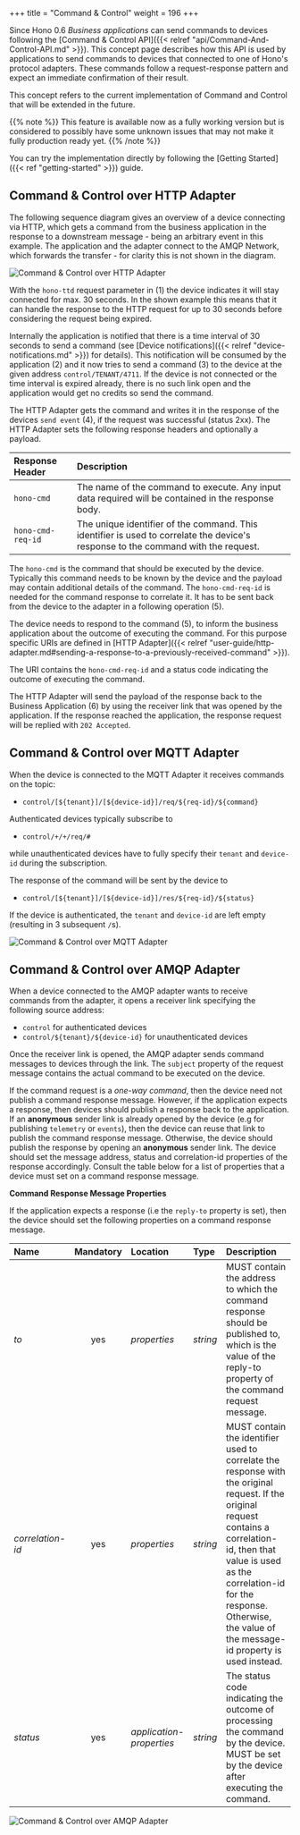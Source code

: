 +++
title = "Command & Control"
weight = 196
+++

Since Hono 0.6 *Business applications* can send commands to devices following the [Command & Control API]({{< relref "api/Command-And-Control-API.md" >}}). This concept page describes how this API is used by applications 
to send commands to devices that connected to one of Hono's protocol adapters. These commands follow a request-response pattern and expect an immediate confirmation of their result.  
 
<!--more-->

This concept refers to the current implementation of Command and Control that will be extended in the future.

{{% note %}}
This feature is available now as a fully working version but is considered to possibly have some unknown issues that may not make it
fully production ready yet.
{{% /note %}}

You can try the implementation directly by following the [Getting Started]({{< ref "getting-started" >}}) guide.


## Command & Control over HTTP Adapter

The following sequence diagram gives an overview of a device connecting via HTTP, which gets a command from the business application in the response to a downstream message - being an arbitrary event in this example. The application and the adapter connect to the AMQP Network, which forwards the transfer - for clarity this is not shown in the diagram. 
 
![Command & Control over HTTP Adapter](../command_control_concept_http.png) 

With the `hono-ttd` request parameter in (1) the device indicates it will stay connected for max. 30 seconds. In the shown example this means that it can handle the response to the HTTP request for up to 30 seconds before considering the request being expired. 

Internally the application is notified that there is a time interval of 30 seconds to send a command (see [Device notifications]({{< relref "device-notifications.md" >}}) for details).  This notification will be consumed by the application (2) and it now tries to send a command (3) to the device at the given address `control/TENANT/4711`.
If the device is not connected or the time interval is expired already, there is no such link open and the application would get no credits so send the command.

The HTTP Adapter gets the command and writes it in the response of the devices `send event` (4), if the request was successful (status 2xx). The HTTP Adapter sets the following response headers and optionally a payload.

| Response Header         | Description         |
| :---------------------  |  :----------------- |
| `hono-cmd`             | The name of the command to execute. Any input data required will be contained in the response body. |
| `hono-cmd-req-id`     | The unique identifier of the command. This identifier is used to correlate the device's response to the command with the request. |

 The `hono-cmd` is the command that should be executed by the device. Typically this command needs to be known by the device and the payload may contain additional details of the command. The `hono-cmd-req-id` is needed for the command response to correlate it. It has to be sent back from the device to the adapter in a following operation (5). 
 
The device needs to respond to the command (5), to inform the business application about the outcome of executing the command. For this purpose 
specific URIs are defined in [HTTP Adapter]({{< relref "user-guide/http-adapter.md#sending-a-response-to-a-previously-received-command" >}}).

The URI contains the `hono-cmd-req-id` and a status code indicating the outcome of executing the command.

The HTTP Adapter will send the payload of the response back to the Business Application (6) by using the receiver link
that was opened by the application. If the response reached the application, the response request will be replied with
`202 Accepted`.

## Command & Control over MQTT Adapter

When the device is connected to the MQTT Adapter it receives commands on the topic:

* `control/[${tenant}]/[${device-id}]/req/${req-id}/${command}`

Authenticated devices typically subscribe to

* `control/+/+/req/#`

while unauthenticated devices have to fully specify their `tenant` and `device-id` during the subscription.

The response of the command will be sent by the device to 

* `control/[${tenant}]/[${device-id}]/res/${req-id}/${status}`

If the device is authenticated, the `tenant` and `device-id` are left empty (resulting in 3 subsequent `/`s).

![Command & Control over MQTT Adapter](../command_control_concept_mqtt.png) 

## Command & Control over AMQP Adapter

When a device connected to the AMQP adapter wants to receive commands from the adapter, it opens a receiver link specifying the following source address:

* `control` for authenticated devices
* `control/${tenant}/${device-id}` for unauthenticated devices

Once the receiver link is opened, the AMQP adapter sends command messages to devices through the link. The `subject` property of the request message contains the actual command to be executed on the device.

If the command request is a *one-way command*, then the device need not publish a command response message. However, if the application expects a response, then devices should publish a response back to the application. If an **anonymous** sender link is already opened by the device (e.g for publishing `telemetry` or `events`), then the device can reuse that link to publish the command response message. Otherwise, the device should publish the response by opening an **anonymous** sender link. The device should set the message address, status and correlation-id properties of the response accordingly. Consult the table below for a list of properties that a device must set on a command response message.

**Command Response Message Properties**

If the application expects a response (i.e the `reply-to` property is set), then the device should set the following properties on a command response message.

| Name              | Mandatory       | Location                 | Type        | Description |
| :--------------   | :-------------: | :----------------------- | :---------- | :---------- |
| *to*              | yes             | *properties*             | *string*    | MUST contain the address to which the command response should be published to, which is the value of the reply-to property of the command request message.|
| *correlation-id*  | yes             | *properties*             | *string*    | MUST contain the identifier used to correlate the response with the original request. If the original request contains a correlation-id, then that value is used as the correlation-id for the response. Otherwise, the value of the message-id property is used instead. |
| *status*          | yes             | *application-properties* | *string*    | The status code indicating the outcome of processing the command by the device. MUST be set by the device after executing the command. |

![Command & Control over AMQP Adapter](../command_control_concept_amqp.png) 
